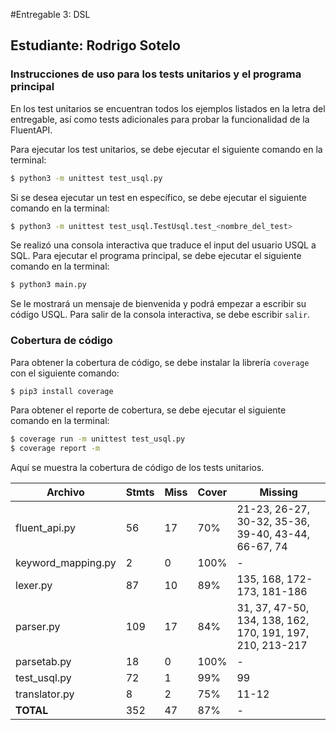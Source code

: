 #Entregable 3: DSL

## Estudiante: Rodrigo Sotelo


### Instrucciones de uso para los tests unitarios y el programa principal

En los test unitarios se encuentran todos los ejemplos listados en la letra del entregable, así como tests adicionales para probar la funcionalidad de la FluentAPI.

Para ejecutar los test unitarios, se debe ejecutar el siguiente comando en la terminal:

```bash
$ python3 -m unittest test_usql.py
```

Si se desea ejecutar un test en específico, se debe ejecutar el siguiente comando en la terminal:

```bash
$ python3 -m unittest test_usql.TestUsql.test_<nombre_del_test>
```

Se realizó una consola interactiva que traduce el input del usuario USQL a SQL.
Para ejecutar el programa principal, se debe ejecutar el siguiente comando en la terminal:

```bash
$ python3 main.py
```

Se le mostrará un mensaje de bienvenida y podrá empezar a escribir su código USQL. Para salir de la consola interactiva, se debe escribir `salir`.

### Cobertura de código

Para obtener la cobertura de código, se debe instalar la librería `coverage` con el siguiente comando:

```bash
$ pip3 install coverage
```


Para obtener el reporte de cobertura, se debe ejecutar el siguiente comando en la terminal:

```bash
$ coverage run -m unittest test_usql.py
$ coverage report -m
```
Aquí se muestra la cobertura de código de los tests unitarios.

| Archivo              | Stmts | Miss | Cover | Missing                              |
|----------------------|-------|------|-------|--------------------------------------|
| fluent_api.py         | 56    | 17   | 70%   | 21-23, 26-27, 30-32, 35-36, 39-40, 43-44, 66-67, 74 |
| keyword_mapping.py    | 2     | 0    | 100%  | -                                    |
| lexer.py              | 87    | 10   | 89%   | 135, 168, 172-173, 181-186           |
| parser.py             | 109   | 17   | 84%   | 31, 37, 47-50, 134, 138, 162, 170, 191, 197, 210, 213-217 |
| parsetab.py           | 18    | 0    | 100%  | -                                    |
| test_usql.py          | 72    | 1    | 99%   | 99                                   |
| translator.py         | 8     | 2    | 75%   | 11-12                                |
| **TOTAL**             | 352   | 47   | 87%   | -                                    |
